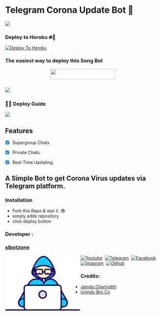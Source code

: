 # Telegram Corona Update Bot 🦠
<img src="https://camo.githubusercontent.com/a30ea5cc6a7c51f928c1ab64d3ee85dcde836e75c86bfd5c15403dcd9ce8eec3/68747470733a2f2f6d656469612e67697068792e636f6d2f6d656469612f5176397037376842663438447574447a76722f67697068792e676966" data-canonical>


### Deploy to Heroku 🔥🕺 

[![Deploy To Heroku](https://www.herokucdn.com/deploy/button.svg)](https://heroku.com/deploy?template=https://github.com/youtubeslgeekshow/covid-update-bot)

###              The easiest way to deploy this Song Bot
<p align="center"><a href="https://heroku.com/deploy?template=https://github.com/youtubeslgeekshow/covid-update-bot"> <img src="https://img.shields.io/badge/Deploy%20To%20Heroku-blueviolet?style=for-the-badge&logo=heroku" width="210" height="34.45"/></a></p>


###   <a href="https://www.youtube.com/channel/UCvYfJcTr8RY72dIapzMqFQA?sub_confirmation=1"><img src="https://img.shields.io/badge/How%20To-Deploy-red.svg?logo=Youtube"></a>
###  🧙‍♀️ Deploy Guide
<a href="https://www.youtube.com/channel/UCvYfJcTr8RY72dIapzMqFQA?sub_confirmation=1"><img src="https://telegra.ph/file/beca543cd87ec72be6069.jpg"></a>



## Features
-   [x] Supergroup Chats
-   [x] Private Chats.
-   [x] Real-Time Updating




## A Simple Bot to get Corona Virus updates via Telegram platform.

### Installation

* Fork this Repo & star it .😎
* simply edite repository 
* click deploy button 

### Developer :

### [slbotzone](https://t.me/slbotzone)

<img align="left" src="https://github.com/RazorKenway/RazorKenway/raw/main/Developer.gif" style="max-width:100%;">

[![Youtube](https://img.shields.io/badge/YouTube%20Channel-ff0000?style=flat&labelColor=224242&logoColor=white&for-the-badge&logo=youtube)](https://www.youtube.com/channel/UCvYfJcTr8RY72dIapzMqFQA?sub_confirmation=1)&nbsp;
[![Telegram](https://img.shields.io/badge/slbotzone%20Team-003245?style=flat&labelColor=224242&logoColor=white&for-the-badge&logo=telegram)](https://t.me/slbotzone)&nbsp;
[![Facebook](https://img.shields.io/badge/Follow%20me%20on%20Facebook-2533cf?style=flat&labelColor=224242&logoColor=white&for-the-badge&logo=facebook)](https://www.facebook.com/SL-Geek-Show-yt-103654258471929/)&nbsp;
[![Intagram](https://img.shields.io/badge/Follow%20me%20on%20Instagram-4d267a?style=style=flat&labelColor=224242&logoColor=white&for-the-badge&logo=instagram)](https://www.instagram.com/sl_geek_show/)&nbsp;
[![Github](https://img.shields.io/badge/Github-000000?style=style=flat&labelColor=224242&logoColor=white&for-the-badge&logo=github)](https://github.com/youtubeslgeekshow) 












### Credits:

- [Jaindu Charindith](https://github.com/jaindu)
- [Uvindu Bro Co](https://github.com/UvinduBroCo)


